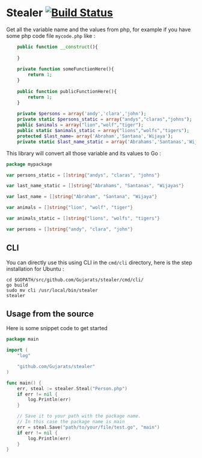 # Stealer [![Build Status](https://secure.travis-ci.org/Gujarats/stealer.png)](http://travis-ci.org/Gujarats/stealer)
Get all the variable name and the values from php, for example if you have some php code file `mycode.php` like : 

```php
    public function __construct(){
    
    }
    
    private function someFunctionHere(){
        return 1;
    }
    
    public function publicFunctionHere(){
        return 1;
    }
    
    private $persons = array('andy','clara','john');
    private static $persons_static = array("andys","claras","johns");
    public $animals = array("lion","wolf","tiger");
    public static $animals_static = array("lions","wolfs","tigers");
    protected $last_name= array('Abraham','Santana','Wijaya');
    private static $last_name_static = array('Abrahams','Santanas','Wijayas');
```

This library will convert all those variable and its values to Go : 

```go
package mypackage

var persons_static = []string{"andys", "claras", "johns"}

var last_name_static = []string{"Abrahams", "Santanas", "Wijayas"}

var last_name = []string{"Abraham", "Santana", "Wijaya"}

var animals = []string{"lion", "wolf", "tiger"}

var animals_static = []string{"lions", "wolfs", "tigers"}

var persons = []string{"andy", "clara", "john"}
```

## CLI
You can directly use this using CLI in the `cmd/cli` directory, here is the step installation for Ubuntu : 

```shell
cd $GOPATH/src/github.com/Gujarats/stealer/cmd/cli/
go build
sudo mv cli /usr/local/bin/stealer
stealer
```
## Usage from the source
Here is some snippet code to get started

```go
package main

import (
	"log"

	"github.com/Gujarats/stealer"
)

func main() {
	err, steal := stealer.Steal("Person.php")
	if err != nil {
		log.Println(err)
	}

    // Save it to your path with the package name.
    // In this case the package name is main
	err = steal.Save("path/to/your/file/test.go", "main")
	if err != nil {
		log.Println(err)
	}
}

```

